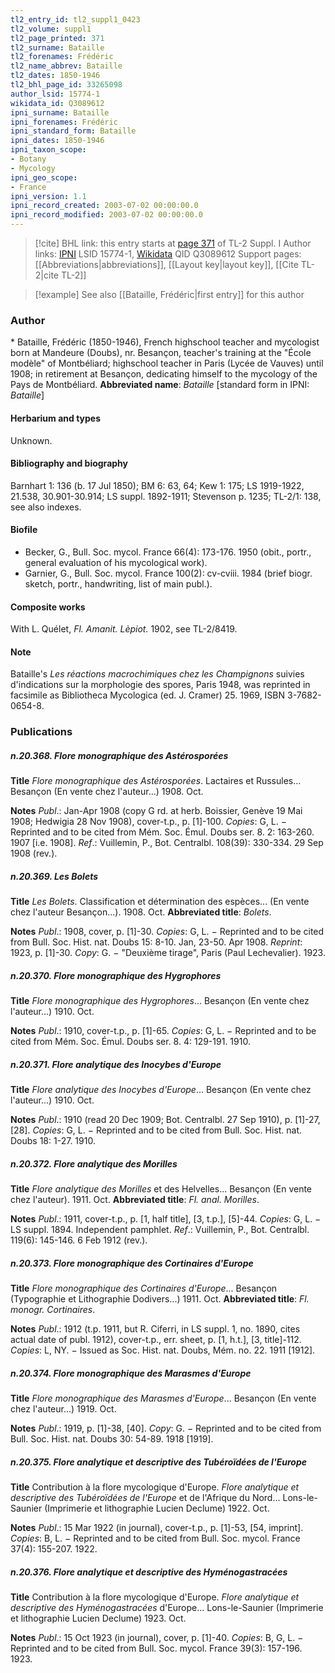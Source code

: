 ```yaml
---
tl2_entry_id: tl2_suppl1_0423
tl2_volume: suppl1
tl2_page_printed: 371
tl2_surname: Bataille
tl2_forenames: Frédéric
tl2_name_abbrev: Bataille
tl2_dates: 1850-1946
tl2_bhl_page_id: 33265098
author_lsid: 15774-1
wikidata_id: Q3089612
ipni_surname: Bataille
ipni_forenames: Frédéric
ipni_standard_form: Bataille
ipni_dates: 1850-1946
ipni_taxon_scope: 
- Botany
- Mycology
ipni_geo_scope: 
- France
ipni_version: 1.1
ipni_record_created: 2003-07-02 00:00:00.0
ipni_record_modified: 2003-07-02 00:00:00.0
---
```


> [!cite] BHL link: this entry starts at [page 371](https://www.biodiversitylibrary.org/page/33265098) of TL-2 Suppl. I
> Author links: [IPNI](https://www.ipni.org/a/15774-1) LSID 15774-1, [Wikidata](https://www.wikidata.org/wiki/Q3089612) QID Q3089612
> Support pages: [[Abbreviations|abbreviations]], [[Layout key|layout key]], [[Cite TL-2|cite TL-2]]

> [!example] See also [[Bataille, Frédéric|first entry]] for this author

### Author

\* Bataille, Frédéric (1850-1946), French highschool teacher and mycologist born at Mandeure (Doubs), nr. Besançon, teacher's training at the "École modèle" of Montbéliard; highschool teacher in Paris (Lycée de Vauves) until 1908; in retirement at Besançon, dedicating himself to the mycology of the Pays de Montbéliard. 
**Abbreviated name**: *Bataille* \[standard form in IPNI: *Bataille*\]

#### Herbarium and types

Unknown.

#### Bibliography and biography

Barnhart 1: 136 (b. 17 Jul 1850); BM 6: 63, 64; Kew 1: 175; LS 1919-1922, 21.538, 30.901-30.914; LS suppl. 1892-1911; Stevenson p. 1235; TL-2/1: 138, see also indexes.

#### Biofile

- Becker, G., Bull. Soc. mycol. France 66(4): 173-176. 1950 (obit., portr., general evaluation of his mycological work).
- Garnier, G., Bull. Soc. mycol. France 100(2): cv-cviii. 1984 (brief biogr. sketch, portr., handwriting, list of main publ.).

#### Composite works

With L. Quélet, *Fl. Amanit. Lèpiot.* 1902, see TL-2/8419.

#### Note

Bataille's *Les réactions macrochimiques chez les Champignons* suivies d'indications sur la morphologie des spores, Paris 1948, was reprinted in facsimile as Bibliotheca Mycologica (ed. J. Cramer) 25. 1969, ISBN 3-7682-0654-8.

### Publications

##### n.20.368. Flore monographique des Astérosporées

**Title**
*Flore monographique des Astérosporées*. Lactaires et Russules... Besançon (En vente chez l'auteur...) 1908. Oct.

**Notes**
*Publ*.: Jan-Apr 1908 (copy G rd. at herb. Boissier, Genève 19 Mai 1908; Hedwigia 28 Nov 1908), cover-t.p., p. \[1\]-100. *Copies*: G, L. − Reprinted and to be cited from Mém. Soc. Émul. Doubs ser. 8. 2: 163-260. 1907 \[i.e. 1908\].
*Ref*.: Vuillemin, P., Bot. Centralbl. 108(39): 330-334. 29 Sep 1908 (rev.).

##### n.20.369. Les Bolets

**Title**
*Les Bolets*. Classification et détermination des espèces... (En vente chez l'auteur Besançon...). 1908. Oct.
**Abbreviated title**: *Bolets*.

**Notes**
*Publ*.: 1908, cover, p. \[1\]-30. *Copies*: G, L. − Reprinted and to be cited from Bull. Soc. Hist. nat. Doubs 15: 8-10. Jan, 23-50. Apr 1908.
*Reprint*: 1923, p. \[1\]-30. *Copy*: G. − "Deuxième tirage", Paris (Paul Lechevalier). 1923.

##### n.20.370. Flore monographique des Hygrophores

**Title**
*Flore monographique des Hygrophores*... Besançon (En vente chez l'auteur...) 1910. Oct.

**Notes**
*Publ*.: 1910, cover-t.p., p. \[1\]-65. *Copies*: G, L. − Reprinted and to be cited from Mém. Soc. Émul. Doubs ser. 8. 4: 129-191. 1910.

##### n.20.371. Flore analytique des Inocybes d'Europe

**Title**
*Flore analytique des Inocybes d'Europe*... Besançon (En vente chez l'auteur...) 1910. Oct.

**Notes**
*Publ*.: 1910 (read 20 Dec 1909; Bot. Centralbl. 27 Sep 1910), p. \[1\]-27, \[28\]. *Copies*: G, L. − Reprinted and to be cited from Bull. Soc. Hist. nat. Doubs 18: 1-27. 1910.

##### n.20.372. Flore analytique des Morilles

**Title**
*Flore analytique des Morilles* et des Helvelles... Besançon (En vente chez l'auteur). 1911. Oct.
**Abbreviated title**: *Fl. anal. Morilles*.

**Notes**
*Publ*.: 1911, cover-t.p., p. \[1, half title\], \[3, t.p.\], \[5\]-44. *Copies*: G, L. − LS suppl. 1894. Independent pamphlet.
*Ref*.: Vuillemin, P., Bot. Centralbl. 119(6): 145-146. 6 Feb 1912 (rev.).

##### n.20.373. Flore monographique des Cortinaires d'Europe

**Title**
*Flore monographique des Cortinaires d'Europe*... Besançon (Typographie et Lithographie Dodivers...) 1911. Oct.
**Abbreviated title**: *Fl. monogr. Cortinaires*.

**Notes**
*Publ*.: 1912 (t.p. 1911, but R. Ciferri, in LS suppl. 1, no. 1890, cites actual date of publ. 1912), cover-t.p., err. sheet, p. \[1, h.t.\], \[3, title\]-112. *Copies*: L, NY. − Issued as Soc. Hist. nat. Doubs, Mém. no. 22. 1911 \[1912\].

##### n.20.374. Flore monographique des Marasmes d'Europe

**Title**
*Flore monographique des Marasmes d'Europe*... Besançon (En vente chez l'auteur...) 1919. Oct.

**Notes**
*Publ*.: 1919, p. \[1\]-38, \[40\]. *Copy*: G. − Reprinted and to be cited from Bull. Soc. Hist. nat. Doubs 30: 54-89. 1918 \[1919\].

##### n.20.375. Flore analytique et descriptive des Tubéroïdées de l'Europe

**Title**
Contribution à la flore mycologique d'Europe. *Flore analytique et descriptive des Tubéroïdées de l'Europe* et de l'Afrique du Nord... Lons-le-Saunier (Imprimerie et lithographie Lucien Declume) 1922. Oct.

**Notes**
*Publ*.: 15 Mar 1922 (in journal), cover-t.p., p. \[1\]-53, \[54, imprint\]. *Copies*: B, L. − Reprinted and to be cited from Bull. Soc. mycol. France 37(4): 155-207. 1922.

##### n.20.376. Flore analytique et descriptive des Hyménogastracées

**Title**
Contribution à la flore mycologique d'Europe. *Flore analytique et descriptive des Hyménogastracées* d'Europe... Lons-le-Saunier (Imprimerie et lithographie Lucien Declume) 1923. Oct.

**Notes**
*Publ*.: 15 Oct 1923 (in journal), cover, p. \[1\]-40. *Copies*: B, G, L. − Reprinted and to be cited from Bull. Soc. mycol. France 39(3): 157-196. 1923.

